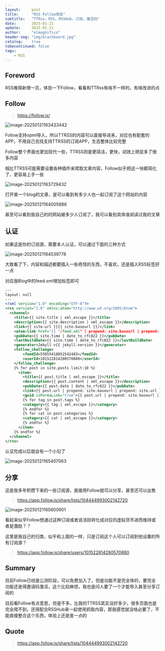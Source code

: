 ```yaml
---
layout:     post
title:      "RSS Follow体验"
subtitle:   "TTRss，RSS，RSSHub，订阅，激活码"
date:       2025-01-21
update:     2025-01-21
author:     "elmagnifico"
header-img: "img/blackboard.jpg"
catalog:    true
tobecontinued: false
tags:
    - RSS
---
```


## Foreword

RSS难得新增一员，体验一下Follow，看看和TTRss有啥不一样的，有啥改进的点



## Follow

> https://follow.is/

![image-20250121163433442](https://img.elmagnifico.tech/static/upload/elmagnifico/20250121163433541.png)

Follow支持opml导入，所以TTRSS的内容可以直接导进来，对应也有配套的APP，不用自己去找支持TTRSS的订阅APP，生态整体比较完整

Follow整个界面也更加现代一些，TTRSS则是更简洁，更快，动效上明显多了很多内容

相比TTRSS可能需要设置各种插件来爬取文章内容，Follow似乎把这一块都简化了，更容易上手一些

![image-20250121163729432](https://img.elmagnifico.tech/static/upload/elmagnifico/20250121163729488.png)

打开某一个blog的文章，是可以看到有多少人也一起订阅了这个网站的内容

![image-20250121164005886](https://img.elmagnifico.tech/static/upload/elmagnifico/20250121164005927.png)

甚至可以看到我自己的的网站被多少人订阅了，我可以看到具体谁阅读过我的文章



## 认证

如果这是你的订阅源，需要本人认证，可以通过下面的三种方式

![image-20250121164539778](https://img.elmagnifico.tech/static/upload/elmagnifico/20250121164539835.png)

大致看了下，内容和描述都要插入一些奇怪的东西，不喜欢，还是插入RSS标签好一点



对应我Blog中的feed.xml增加标签即可

```xml
---
layout: null
---
<?xml version="1.0" encoding="UTF-8"?>
<rss version="2.0" xmlns:atom="http://www.w3.org/2005/Atom">
  <channel>
    <title>{{ site.title | xml_escape }}</title>
    <description>{{ site.description | xml_escape }}</description>
    <link>{{ site.url }}{{ site.baseurl }}/</link>
    <atom:link href="{{ "/feed.xml" | prepend: site.baseurl | prepend: site.url }}" rel="self" type="application/rss+xml" />
    <pubDate>{{ site.time | date_to_rfc822 }}</pubDate>
    <lastBuildDate>{{ site.time | date_to_rfc822 }}</lastBuildDate>
    <generator>Jekyll v{{ jekyll.version }}</generator>
    <follow_challenge>
        <feedId>55855418052542483</feedId>
        <userId>101522814280570880</userId>
    </follow_challenge>    
    {% for post in site.posts limit:10 %}
      <item>
        <title>{{ post.title | xml_escape }}</title>
        <description>{{ post.content | xml_escape }}</description>
        <pubDate>{{ post.date | date_to_rfc822 }}</pubDate>
        <link>{{ post.url | prepend: site.baseurl | prepend: site.url }}</link>
        <guid isPermaLink="true">{{ post.url | prepend: site.baseurl | prepend: site.url }}</guid>
        {% for tag in post.tags %}
        <category>{{ tag | xml_escape }}</category>
        {% endfor %}
        {% for cat in post.categories %}
        <category>{{ cat | xml_escape }}</category>
        {% endfor %}
      </item>
    {% endfor %}
  </channel>
</rss>

```

认证完成以后就会有一个小勾了

![image-20250121165407063](https://img.elmagnifico.tech/static/upload/elmagnifico/20250121165407096.png)



## 分享

这是我多年积攒下来的一些订阅源，直接用Follow就可以分享，甚至还可以出售

> https://app.follow.is/share/lists/104444993002142720



![image-20250121165600901](https://img.elmagnifico.tech/static/upload/elmagnifico/20250121165600955.png)

看起来似乎Follow想通过这种订阅或者说活跃转化成对应的虚拟货币进而维持或者是激励？？



这里是我自己的归类，似乎和上面的一样，只是订阅这个人可以订阅到他设置的所有订阅源？

> https://app.follow.is/share/users/101522814280570880



## Summary

目前Follow已经是公测阶段，可以免费加入了，但是功能不是完全体的，要完全功能还是得邀请码激活，这个比较麻烦，我也是问人要了一个才能导入甚至分享订阅的

目前看Follow有点意思，但是不多，比我的TTRSS其实没好多少，很多页面也是完全爬不到，还得配合RSSHub来一起使用抓取内容，那我感觉就没啥必要了，不能直接整合这个东西，体验上还是差一点的

## Quote

> https://app.follow.is/share/lists/104444993002142720

